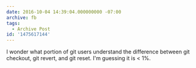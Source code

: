```yaml
---
date: 2016-10-04 14:39:04.000000000 -07:00
archive: fb
tags: 
  - Archive Post
id: '1475617144'
---
```


I wonder what portion of git users understand the difference between git checkout, git revert, and git reset. I'm guessing it is < 1%.
